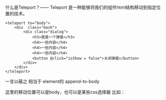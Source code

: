 
什么是Teleport？—— Teleport 是一种能够将我们的组件html结构移动到指定位置的技术。





```
<teleport to="body">
    <div  class="mask">
        <div class="dialog">
            <h3>我是一个弹窗</h3>
            <h4>一些内容</h4>
            <h4>一些内容</h4>
            <h4>一些内容</h4>
            <button @click="isShow = false">关闭弹窗</button>
        </div>
    </div>
</teleport>
```

一言以蔽之
<teleport to="body">
相当于  element的 append-to-body


这里的移动位置可以是body，也可以是某些css选择器
比如：
<teleport to="#app">

